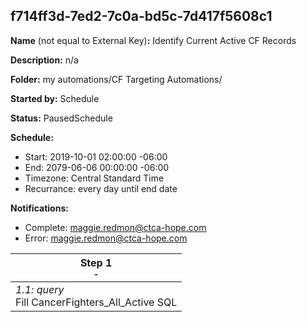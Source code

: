 ## f714ff3d-7ed2-7c0a-bd5c-7d417f5608c1

**Name** (not equal to External Key)**:** Identify Current Active CF Records

**Description:** n/a

**Folder:** my automations/CF Targeting Automations/

**Started by:** Schedule

**Status:** PausedSchedule

**Schedule:**

* Start: 2019-10-01 02:00:00 -06:00
* End: 2079-06-06 00:00:00 -06:00
* Timezone: Central Standard Time
* Recurrance: every day until end date

**Notifications:**

* Complete: maggie.redmon@ctca-hope.com
* Error: maggie.redmon@ctca-hope.com

| Step 1<br>_<small>-</small>_ |
| --- |
| _1.1: query_<br>Fill CancerFighters_All_Active SQL |
